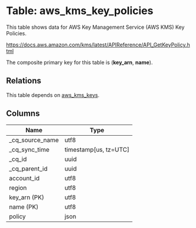 # Table: aws_kms_key_policies

This table shows data for AWS Key Management Service (AWS KMS) Key Policies.

https://docs.aws.amazon.com/kms/latest/APIReference/API_GetKeyPolicy.html

The composite primary key for this table is (**key_arn**, **name**).

## Relations

This table depends on [aws_kms_keys](aws_kms_keys).

## Columns

| Name          | Type          |
| ------------- | ------------- |
|_cq_source_name|utf8|
|_cq_sync_time|timestamp[us, tz=UTC]|
|_cq_id|uuid|
|_cq_parent_id|uuid|
|account_id|utf8|
|region|utf8|
|key_arn (PK)|utf8|
|name (PK)|utf8|
|policy|json|